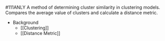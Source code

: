 #111ANLY 
A method of determining cluster similarity in clustering models. Compares the average value of clusters and calculate a distance metric.

- Background
	- [[Clustering]]
	- [[Distance Metric]]